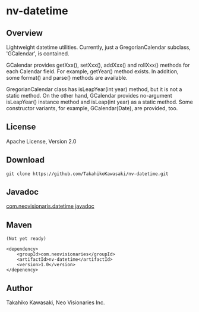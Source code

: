 nv-datetime
===========

Overview
--------

Lightweight datetime utilities. Currently, just a GregorianCalendar
subclass, 'GCalendar', is contained.

GCalendar provides getXxx(), setXxx(), addXxx() and rollXxx() methods
for each Calendar field. For example, getYear() method exists.
In addition, some format() and parse() methods are available.

GregorianCalendar class has isLeapYear(int year) method, but it is
not a static method. On the other hand, GCalendar provides no-argument
isLeapYear() instance method and isLeap(int year) as a static method.
Some constructor variants, for example, GCalendar(Date), are provided,
too.


License
-------

Apache License, Version 2.0


Download
--------

    git clone https://github.com/TakahikoKawasaki/nv-datetime.git


Javadoc
-------

[com.neovisionaris.datetime javadoc](http://TakahikoKawasaki.github.com/nv-datetime/)


Maven
-----

    (Not yet ready)

    <dependency>
        <groupId>com.neovisionaries</groupId>
        <artifactId>nv-datetime</artifactId>
        <version>1.0</version>
    </depenency>


Author
------

Takahiko Kawasaki, Neo Visionaries Inc.